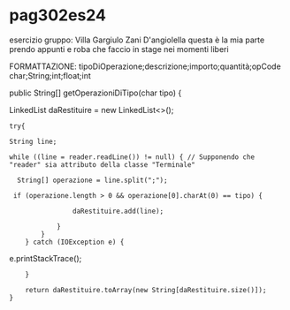 # pag302es24
esercizio gruppo: Villa Gargiulo Zani D'angiolella
questa è la mia parte
prendo appunti e roba che faccio in stage nei momenti liberi

FORMATTAZIONE:
tipoDiOperazione;descrizione;importo;quantità;opCode
char;String;int;float;int

public String[] getOperazioniDiTipo(char tipo) {

  LinkedList<String> daRestituire = new LinkedList<>();
  
    try{
  
    String line;
  
    while ((line = reader.readLine()) != null) { // Supponendo che "reader" sia attributo della classe "Terminale"
  
      String[] operazione = line.split(";");
  
     if (operazione.length > 0 && operazione[0].charAt(0) == tipo) {
  
                    daRestituire.add(line);
  
                }
            }
        } catch (IOException e) {
           
  e.printStackTrace();
  
        }

        return daRestituire.toArray(new String[daRestituire.size()]);
    }
